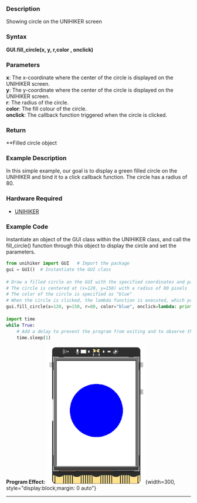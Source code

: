 ### **Description**
Showing circle on the UNIHIKER screen
### **Syntax**
**GUI.fill_circle(x, y, r,color , onclick)**
### **Parameters**
**x**:  The x-coordinate where the center of the circle is displayed on the UNIHIKER screen.  
**y**:  The y-coordinate where the center of the circle is displayed on the UNIHIKER screen.  
**r**:  The radius of the circle.  
**color**:  The fill colour of the circle.  
**onclick**:  The callback function triggered when the circle is clicked.  
### **Return**
**Filled circle object
### **Example Description**
In this simple example, our goal is to display a green filled circle on the UNIHIKER and bind it to a click callback function. The circle has a radius of 80.
### **Hardware Required**

- [UNIHIKER](https://www.dfrobot.com/product-2691.html)  

### **Example Code**
Instantiate an object of the GUI class within the UNIHIKER class, and call the fill_circle() function through this object to display the circle and set the parameters.  

```python
from unihiker import GUI   # Import the package
gui = GUI()  # Instantiate the GUI class

# Draw a filled circle on the GUI with the specified coordinates and parameters
# The circle is centered at (x=120, y=150) with a radius of 80 pixels
# The color of the circle is specified as "blue"
# When the circle is clicked, the lambda function is executed, which prints "fill circle clicked" to the console
gui.fill_circle(x=120, y=150, r=80, color="blue", onclick=lambda: print("fill circle clicked"))

import time
while True:
    # Add a delay to prevent the program from exiting and to observe the effects
    time.sleep(1)
```
**Program Effect:**
![image.png](img/7.fill_circle()/1719568689882-b34a062a-d7a5-4a66-845e-510fcc354379.png){width=300, style="display:block;margin: 0 auto"}  

---  


